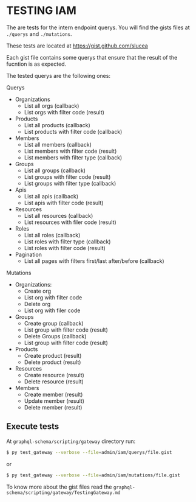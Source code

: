 # TESTING IAM

The are tests for the intern endpoint querys. You will find the gists files at `./querys` and `./mutations`.

These tests are located at https://gist.github.com/slucea 

Each gist file contains some querys that ensure that the result of the fucntion is as expected.

The tested querys are the following ones: 

Querys
- Organizations
	* List all orgs (callback)
	* List orgs with filter code (result)
- Products
	* List all products (callback)
	* List products with filter code (callback)
- Members
	* List all members (callback)
	* List members with filter code (result)
	* List members with filter type (callback)
- Groups
	* List all groups (callback)
	* List groups with filter code (result)
	* List groups with filter type (callback)
- Apis
	* List all apis (callback)
	* List apis with filter code (result)
- Resources
	* List all resources (callback)
	* List resources with filer code (result)
- Roles
	* List all roles (callback)
	* List roles with filter type (callback)
	* List roles with filter code (result)
- Pagination
	* List all pages with filters first/last after/before (callback)

 Mutations
- Organizations:
	* Create org 
	* List org with filter code
	* Delete org
	* List org with filer code
- Groups
	* Create group (callback)
	* List group with filter code (result)
	* Delete Groups (callback)
	* List group with filter code (result)
- Products
	* Create product (result)
	* Delete product (result)
- Resources
	* Create resource (result)
	* Delete resource (result)
- Members
	* Create member (result)
	* Update member (result)
	* Delete member (result)

## Execute tests

At  `graphql-schema/scripting/gateway` directory run:
 
```bash
$ py test_gateway --verbose --file=admin/iam/querys/file.gist
```
or
```bash
$ py test_gateway --verbose --file=admin/iam/mutations/file.gist
```

To know more about the gist files read the `graphql-schema/scripting/gateway/TestingGateway.md`